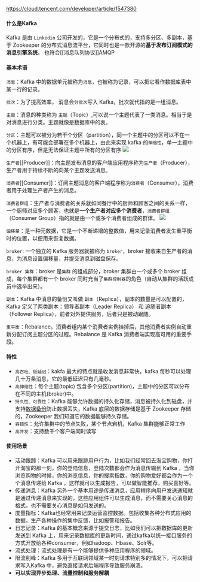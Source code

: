 https://cloud.tencent.com/developer/article/1547380

#### 什么是Kafka
Kafka 是由 `Linkedin` 公司开发的，它是一个分布式的，支持多分区、多副本，基于 Zookeeper 的分布式消息流平台，它同时也是一款开源的**基于发布订阅模式的消息引擎系统**。
也符合[[消息队列协议]]AMQP

#### 基本术语
`消息`：Kafka 中的数据单元被称为`消息`，也被称为记录，可以把它看作数据库表中某一行的记录。

`批次`：为了提高效率， 消息会`分批次`写入 Kafka，批次就代指的是一组消息。

`主题`：消息的种类称为 `主题`（Topic）,可以说一个主题代表了一类消息。相当于是对消息进行分类。主题就像是数据库中的表。

`分区`：主题可以被分为若干个分区（partition），同一个主题中的分区可以不在一个机器上，有可能会部署在多个机器上，由此来实现 kafka 的`伸缩性`，单一主题中的分区有序，但是无法保证主题中所有的分区有序
![](https://ask.qcloudimg.com/http-save/5418473/pyuuucobqb.png)

`生产者`[[Producer]]：向主题发布消息的客户端应用程序称为`生产者`（Producer），生产者用于持续不断的向某个主题发送消息。

`消费者`[[Consumer]]：订阅主题消息的客户端程序称为`消费者`（Consumer），消费者用于处理生产者产生的消息。

`消费者群组`：生产者与消费者的关系就如同餐厅中的厨师和顾客之间的关系一样，一个厨师对应多个顾客，也就是**一个生产者对应多个消费者**，`消费者群组`（Consumer Group）指的就是由一个或多个消费者组成的群体。
![](https://ask.qcloudimg.com/http-save/5418473/tg4jlig3il.jpeg)

`偏移量`：是一种元数据，它是一个不断递增的整数值，用来记录消费者发生重平衡时的位置，以便用来恢复数据。

`broker`: 一个独立的 Kafka 服务器就被称为 `broker`，broker 接收来自生产者的消息，为消息设置偏移量，并提交消息到磁盘保存。

`broker 集群`：broker 是`集群` 的组成部分，broker 集群由一个或多个 broker 组成，每个集群都有一个 broker 同时充当了`集群控制器`的角色（自动从集群的活跃成员中选举出来）。

`副本`：Kafka 中消息的备份又叫做 `副本`（Replica），副本的数量是可以配置的，Kafka 定义了两类副本：领导者副本（Leader Replica） 和 追随者副本（Follower Replica），前者对外提供服务，后者只是被动跟随。

`重平衡`：Rebalance。消费者组内某个消费者实例挂掉后，其他消费者实例自动重新分配订阅主题分区的过程。Rebalance 是 Kafka 消费者端实现高可用的重要手段。

#### 特性
- `高吞吐、低延迟`：kakfa 最大的特点就是收发消息非常快，kafka 每秒可以处理几十万条消息，它的最低延迟只有几毫秒。
- `高伸缩性`：每个主题(topic) 包含多个分区(partition)，主题中的分区可以分布在不同的主机(broker)中。
- `持久性、可靠性`：Kafka 能够允许数据的持久化存储，消息被持久化到磁盘，并支持[数据备份](https://cloud.tencent.com/solution/backup?from_column=20065&from=20065)防止数据丢失，Kafka 底层的数据存储是基于 Zookeeper 存储的，Zookeeper 我们知道它的数据能够持久存储。
- `容错性`：允许集群中的节点失败，某个节点宕机，Kafka 集群能够正常工作
- `高并发`：支持数千个客户端同时读写

#### 使用场景
- 活动跟踪：Kafka 可以用来跟踪用户行为，比如我们经常回去淘宝购物，你打开淘宝的那一刻，你的登陆信息，登陆次数都会作为消息传输到 Kafka ，当你浏览购物的时候，你的浏览信息，你的搜索指数，你的购物爱好都会作为一个个消息传递给 Kafka ，这样就可以生成报告，可以做智能推荐，购买喜好等。
- 传递消息：Kafka 另外一个基本用途是传递消息，应用程序向用户发送通知就是通过传递消息来实现的，这些应用组件可以生成消息，而不需要关心消息的格式，也不需要关心消息是如何发送的。
- 度量指标：Kafka也经常用来记录运营监控数据。包括收集各种分布式应用的数据，生产各种操作的集中反馈，比如报警和报告。
- 日志记录：Kafka 的基本概念来源于提交日志，比如我们可以把数据库的更新发送到 Kafka 上，用来记录数据库的更新时间，通过kafka以统一接口服务的方式开放给各种consumer，例如hadoop、Hbase、Solr等。
- 流式处理：流式处理是有一个能够提供多种应用程序的领域。
- 限流削峰：Kafka 多用于互联网领域某一时刻请求特别多的情况下，可以把请求写入Kafka 中，避免直接请求后端程序导致服务崩溃。
- **可以实现异步处理、流量控制和服务解耦**